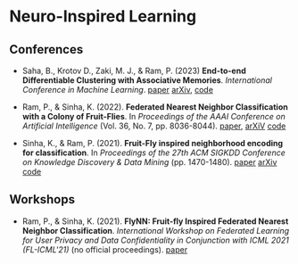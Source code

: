 # Neuro-Inspired Learning

## Conferences

- Saha, B., Krotov D., Zaki, M. J., & Ram, P. (2023) **End-to-end Differentiable Clustering with Associative Memories**. *International Conference in Machine Learning*. [paper](https://proceedings.mlr.press/v202/saha23a/saha23a.pdf) [arXiv](https://arxiv.org/pdf/2306.03209.pdf), [code](https://github.com/bsaha205/clam) 

- Ram, P., & Sinha, K. (2022). **Federated Nearest Neighbor Classification with a Colony of Fruit-Flies**. In *Proceedings of the AAAI Conference on Artificial Intelligence* (Vol. 36, No. 7, pp. 8036-8044). [paper](https://ojs.aaai.org/index.php/AAAI/article/view/20775), [arXiV](https://arxiv.org/pdf/2112.07157.pdf) [code](https://github.com/rithram/flynn)

- Sinha, K., & Ram, P. (2021). **Fruit-Fly inspired neighborhood encoding for classification**. In *Proceedings of the 27th ACM SIGKDD Conference on Knowledge Discovery & Data Mining* (pp. 1470-1480). [paper](https://dl.acm.org/doi/pdf/10.1145/3447548.3467246) [arXiv](https://arxiv.org/pdf/2008.08685.pdf) [code](https://github.com/rithram/fbfc)

## Workshops

- Ram, P., & Sinha, K. (2021). **FlyNN: Fruit-fly Inspired Federated Nearest Neighbor Classification**. *International Workshop on Federated Learning for User Privacy and Data Confidentiality in Conjunction with ICML 2021 (FL-ICML'21)* (no official proceedings). [paper](https://par.nsf.gov/servlets/purl/10334400)
